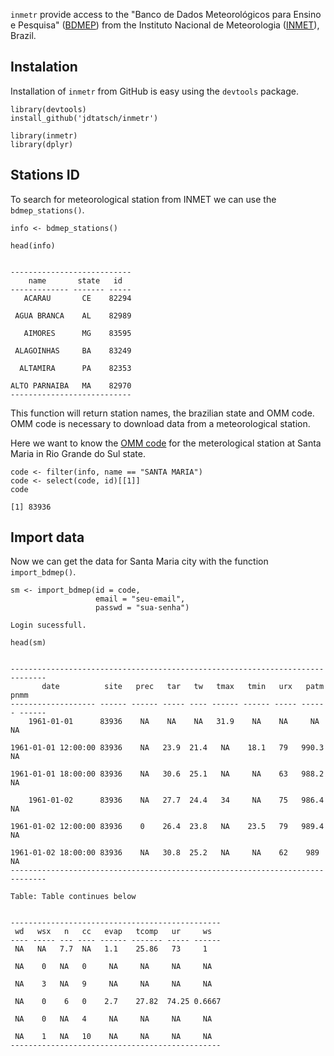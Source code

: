 `inmetr` provide access to the "Banco de Dados Meteorológicos para
Ensino e Pesquisa"
([BDMEP](http://www.inmet.gov.br/projetos/rede/pesquisa/)) from the
Instituto Nacional de Meteorologia ([INMET](http://www.inmet.gov.br)),
Brazil.

Instalation
-----------

Installation of `inmetr` from GitHub is easy using the `devtools`
package.

    library(devtools)
    install_github('jdtatsch/inmetr')

    library(inmetr)
    library(dplyr)

Stations ID
-----------

To search for meteorological station from INMET we can use the
`bdmep_stations()`.

    info <- bdmep_stations()

    head(info)


    ---------------------------
        name       state   id  
    ------------- ------- -----
       ACARAU       CE    82294

     AGUA BRANCA    AL    82989

       AIMORES      MG    83595

     ALAGOINHAS     BA    83249

      ALTAMIRA      PA    82353

    ALTO PARNAIBA   MA    82970
    ---------------------------

This function will return station names, the brazilian state and OMM
code. OMM code is necessary to download data from a meteorological
station.

Here we want to know the [OMM
code](http://www.wmo.int/pages/prog/www/ois/volume-a/StationIDs_Global_1509.pdf)
for the meterological station at Santa Maria in Rio Grande do Sul state.

    code <- filter(info, name == "SANTA MARIA") 
    code <- select(code, id)[[1]]
    code

    [1] 83936

Import data
-----------

Now we can get the data for Santa Maria city with the function
`import_bdmep()`.

    sm <- import_bdmep(id = code, 
                       email = "seu-email",
                       passwd = "sua-senha")

    Login sucessfull.

    head(sm)


    ------------------------------------------------------------------------------
           date          site   prec   tar   tw   tmax   tmin   urx   patm   pnmm 
    ------------------- ------ ------ ----- ---- ------ ------ ----- ------ ------
        1961-01-01      83936    NA    NA    NA   31.9    NA    NA     NA     NA  

    1961-01-01 12:00:00 83936    NA   23.9  21.4   NA    18.1   79   990.3    NA  

    1961-01-01 18:00:00 83936    NA   30.6  25.1   NA     NA    63   988.2    NA  

        1961-01-02      83936    NA   27.7  24.4   34     NA    75   986.4    NA  

    1961-01-02 12:00:00 83936    0    26.4  23.8   NA    23.5   79   989.4    NA  

    1961-01-02 18:00:00 83936    NA   30.8  25.2   NA     NA    62    989     NA  
    ------------------------------------------------------------------------------

    Table: Table continues below

     
    -----------------------------------------------
     wd   wsx   n   cc   evap   tcomp   ur     ws  
    ---- ----- --- ---- ------ ------- ----- ------
     NA   NA   7.7  NA   1.1    25.86   73     1   

     NA    0   NA   0     NA     NA     NA     NA  

     NA    3   NA   9     NA     NA     NA     NA  

     NA    0    6   0    2.7    27.82  74.25 0.6667

     NA    0   NA   4     NA     NA     NA     NA  

     NA    1   NA   10    NA     NA     NA     NA  
    -----------------------------------------------
